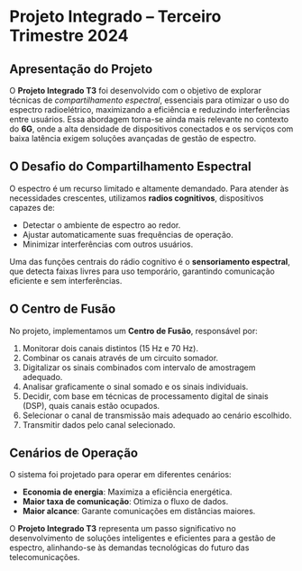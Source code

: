 # Projeto Integrado – Terceiro Trimestre 2024

## Apresentação do Projeto

O **Projeto Integrado T3** foi desenvolvido com o objetivo de explorar técnicas de *compartilhamento espectral*, essenciais para otimizar o uso do espectro radioelétrico, maximizando a eficiência e reduzindo interferências entre usuários. Essa abordagem torna-se ainda mais relevante no contexto do **6G**, onde a alta densidade de dispositivos conectados e os serviços com baixa latência exigem soluções avançadas de gestão de espectro.

## O Desafio do Compartilhamento Espectral

O espectro é um recurso limitado e altamente demandado. Para atender às necessidades crescentes, utilizamos **radios cognitivos**, dispositivos capazes de:

- Detectar o ambiente de espectro ao redor.
- Ajustar automaticamente suas frequências de operação.
- Minimizar interferências com outros usuários.

Uma das funções centrais do rádio cognitivo é o **sensoriamento espectral**, que detecta faixas livres para uso temporário, garantindo comunicação eficiente e sem interferências.

## O Centro de Fusão

No projeto, implementamos um **Centro de Fusão**, responsável por:

1. Monitorar dois canais distintos (15 Hz e 70 Hz).
2. Combinar os canais através de um circuito somador.
3. Digitalizar os sinais combinados com intervalo de amostragem adequado.
4. Analisar graficamente o sinal somado e os sinais individuais.
5. Decidir, com base em técnicas de processamento digital de sinais (DSP), quais canais estão ocupados.
6. Selecionar o canal de transmissão mais adequado ao cenário escolhido.
7. Transmitir dados pelo canal selecionado.

## Cenários de Operação

O sistema foi projetado para operar em diferentes cenários:

- **Economia de energia**: Maximiza a eficiência energética.
- **Maior taxa de comunicação**: Otimiza o fluxo de dados.
- **Maior alcance**: Garante comunicações em distâncias maiores.

O **Projeto Integrado T3** representa um passo significativo no desenvolvimento de soluções inteligentes e eficientes para a gestão de espectro, alinhando-se às demandas tecnológicas do futuro das telecomunicações.

